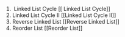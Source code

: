 1.  Linked List Cycle [[ Linked List Cycle]]
2. Linked List Cycle II [[Linked List Cycle II]] 
3. Reverse Linked List [[Reverse Linked List]] 
4. Reorder List [[Reorder List]] 

